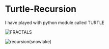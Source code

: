 # Turtle-Recursion

I have played with python module called TURTLE

![FRACTALS](https://user-images.githubusercontent.com/47132583/158957140-f5b40fb9-8673-4ecd-98b2-eb6d1a4095d7.png)

![recursion(snowlake)](https://user-images.githubusercontent.com/47132583/159698684-fab770ce-7176-4b5a-b2be-ecbb17f7426c.png)
